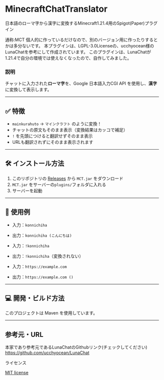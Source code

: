 # MinecraftChatTranslator
日本語のローマ字から漢字に変換するMinecraft1.21.4用のSpigot(Paper)プラグイン

通称:MCT
個人的に作っているだけなので、別のバージョン用に作ったりするとかは多分ないです。
本プラグインは、LGPL-3.0Licenseの、ucchyocean様のLunaChatを参考にして作成されています。
このプラグインは、LunaChatが1.21.4で自分の環境では使えなくなったので、自作してみました。

### 説明

チャットに入力された**ローマ字**を、Google 日本語入力CGI API を使用し、**漢字**に変換して表示します。

---

## ✅ 特徴

- `mainkurahuto` → `マインクラフト` のように変換！
- チャットの原文もそのまま表示（変換結果はカッコで補足）
- `!` を先頭につけると翻訳せずそのまま表示
- URLも翻訳されずにそのまま表示されます

---

## 🛠 インストール方法

1. このリポジトリの [Releases](https://github.com/Syasyu48/MinecraftChatTranslator/releases) から `MCT.jar` をダウンロード
2. `MCT.jar` をサーバーの`plugins/`フォルダに入れる
3. サーバーを起動

---

## 🧪 使用例

- 入力：`konnichiha`
- 出力：`konnichiha (こんにちは)`

- 入力：`!konnichiha`
- 出力：`!konnichiha`（変換されない）

- 入力：`https://example.com`
- 出力：`https://example.com ()`

---

## 💻 開発・ビルド方法

このプロジェクトは Maven を使用しています。

---

## 参考元・URL

本家であり参考元であるLunaChatのGithubリンク(チェックしてください)
https://github.com/ucchyocean/LunaChat

ライセンス

[MIT license](https://github.com/Syasyu48/MinecraftChatTranslator/blob/main/LICENSE)
